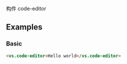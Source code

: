 构件 code-editor

## Examples

### Basic

```html preview
<vs.code-editor>Hello world</vs.code-editor>
```
